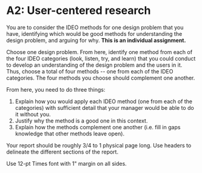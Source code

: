 # A2: User-centered research

You are to consider the IDEO methods for one design problem that you have, identifying which would be good methods for understanding the design problem, and arguing for why. **This is an individual assignment.**

Choose one design problem. From here, identify one method from each of the four IDEO categories (look, listen, try, and learn) that you could conduct to develop an understanding of the design problem and the users in it. Thus, choose a total of four methods -- one from each of the IDEO categories. The four methods you choose should complement one another.

From here, you need to do three things:
1. Explain how you would apply each IDEO method (one from each of the categories) with sufficient detail that your manager would be able to do it without you.
2. Justify why the method is a good one in this context.
3. Explain how the methods complement one another (i.e. fill in gaps knowledge that other methods leave open).

Your report should be roughly 3/4 to 1 physical page long. Use headers to delineate the different sections of the report.

Use 12-pt Times font with 1" margin on all sides.